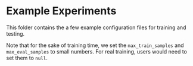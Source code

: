# Example Experiments

This folder contains the a few example configuration files for training and testing. 

Note that for the sake of training time, we set the `max_train_samples` and `max_eval_samples` to small numbers. For real training, users would need to set them to `null`.